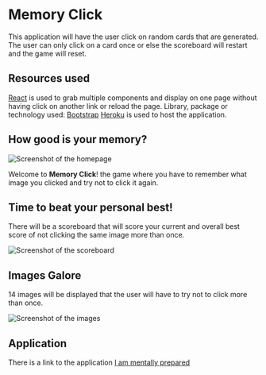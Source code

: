 # Memory Click

This application will have the user click on random cards that are generated.  The user can only click on a card once or else the scoreboard will restart and the game will reset.

## Resources used

[React](https://reactjs.org) is used to grab multiple components and display on one page without having click on another link or reload the page.
Library, package or technology used: [Bootstrap](https://getbootstrap.com/)
[Heroku](https://www.heroku.com) is used to host the application.

## How good is your memory?

![Screenshot of the homepage](public/image/memoryIndex.jpg)

Welcome to **Memory Click**! the game where you have to remember what image you clicked and try not to click it again.

## Time to beat your personal best!

There will be a scoreboard that will score your current and overall best score of not clicking the same image more than once.

![Screenshot of the scoreboard](public/image/scoreBoard.png)

## Images Galore

14 images will be displayed that the user will have to try not to click more than once.

![Screenshot of the images](public/image/picCards.png)

## Application

There is a link to the application [I am mentally prepared](https://protected-oasis-51713.herokuapp.com)